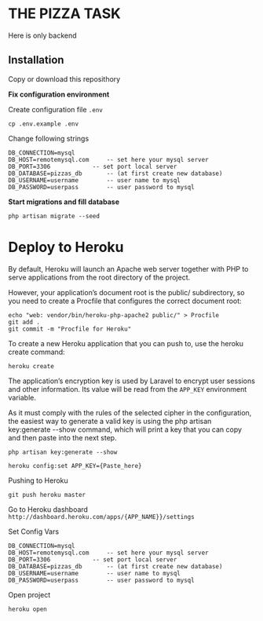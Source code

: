 # THE PIZZA TASK

Here is only backend

## Installation

Copy or download this reposithory

**Fix configuration environment**

Create configuration file `.env`

    cp .env.example .env

Change following strings

    DB_CONNECTION=mysql
    DB_HOST=remotemysql.com 	-- set here your mysql server
    DB_PORT=3306			-- set port local server
    DB_DATABASE=pizzas_db	    -- (at first create new database) 
    DB_USERNAME=username	    -- user name to mysql
    DB_PASSWORD=userpass	    -- user password to mysql


**Start migrations and fill database**

    php artisan migrate --seed
	
	
# Deploy to Heroku

By default, Heroku will launch an Apache web server together with PHP to serve applications from the root directory of the project.

However, your application’s document root is the public/ subdirectory, so you need to create a Procfile that configures the correct document root:

    echo "web: vendor/bin/heroku-php-apache2 public/" > Procfile
    git add .
    git commit -m "Procfile for Heroku"
    
To create a new Heroku application that you can push to, use the heroku create command:    
    
    heroku create    
	
The application’s encryption key is used by Laravel to encrypt user sessions and other information. Its value will be read from the `APP_KEY` environment variable.

As it must comply with the rules of the selected cipher in the configuration, the easiest way to generate a valid key is using the php artisan key:generate --show command, which will print a key that you can copy and then paste into the next step.
    
    php artisan key:generate --show	
	
	heroku config:set APP_KEY={Paste_here}
	
	
Pushing to Heroku

    git push heroku master

Go to Heroku dashboard `http://dashboard.heroku.com/apps/{APP_NAME}}/settings`

Set Config Vars

    DB_CONNECTION=mysql
    DB_HOST=remotemysql.com 	-- set here your mysql server
    DB_PORT=3306			-- set port local server
    DB_DATABASE=pizzas_db	    -- (at first create new database) 
    DB_USERNAME=username	    -- user name to mysql
    DB_PASSWORD=userpass	    -- user password to mysql
    
Open project    
    
    heroku open	
